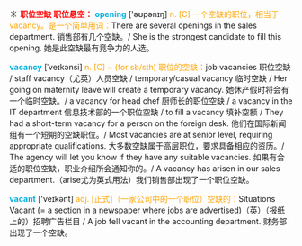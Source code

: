 ☀ <font color="red">**职位空缺 职位悬空：**</font>
<font color="sky blue">**opening**</font> ['əʊpənɪŋ] 
<font color="orange">n. [C] 一个空缺的职位，相当于vacancy。是一个简单用词：</font>There are several openings in the sales department. 销售部有几个空缺。/ She is the strongest candidate to fill this opening. 她是此空缺最有竞争力的人选。
           
<font color="sky blue">**vacancy**</font> [ˈveɪkənsi]
<font color="orange">n. [C] ~ (for sb/sth) 职位的空缺：</font>job vacancies 职位空缺 / staff vacancy（尤英）人员空缺 / temporary/casual vacancy 临时空缺 / Her going on maternity leave will create a temporary vacancy. 她休产假时将会有一个临时空缺。/ a vacancy for head chef 厨师长的职位空缺 / a vacancy in the IT department 信息技术部的一个职位空缺 / to fill a vacancy 填补空额 / They had a short-term vacancy for a person on the foreign desk. 他们在国际新闻组有一个短期的空缺职位。/ Most vacancies are at senior level, requiring appropriate qualifications. 大多数空缺属于高层职位，要求具备相应的资历。/ The agency will let you know if they have any suitable vacancies. 如果有合适的职位空缺，职业介绍所会通知你的。/ A vacancy has arisen in our sales department.（arise尤为英式用法）我们销售部出现了一个职位空缺。

<font color="sky blue">**vacant**</font> ['veɪkənt] 
<font color="orange">adj. [正式]（一家公司中的一个职位）空缺的：</font>Situations Vacant (= a section in a newspaper where jobs are advertised)（英）（报纸上的）招聘广告栏目 / A job fell vacant in the accounting department. 财务部出现了一个空缺。
